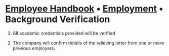 # [Employee Handbook](../index.md) • [Employment](index.md) • Background Verification

1. All academic credentials provided will be verified

2. The company will confirm details of the relieving letter from one or more previous employers.
